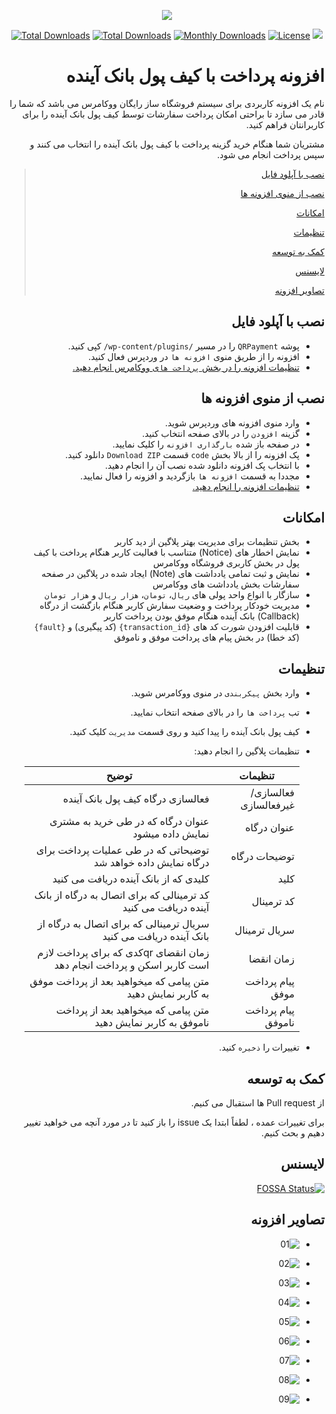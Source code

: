 <p align="center">
<img src="https://play-lh.googleusercontent.com/3eRxtWMCBbxTe5bxIcNWB4emRduRafLFXCGz4hlZT1P5RrKqP8V6pf5UAItFaZPkDw=s180" />
</p>
<p align="center">
  <a href="https://packagist.org/packages/pejmankheyri/bank-ayandeh-wallet-qrpayment-woocommerce"><img src="https://poser.pugx.org/pejmankheyri/bank-ayandeh-wallet-qrpayment-woocommerce/v/stable" alt="Total Downloads"></a>
<a href="https://packagist.org/packages/pejmankheyri/bank-ayandeh-wallet-qrpayment-woocommerce"><img src="https://img.shields.io/packagist/dt/pejmankheyri/bank-ayandeh-wallet-qrpayment-woocommerce" alt="Total Downloads"></a>
  <a href="https://packagist.org/packages/pejmankheyri/bank-ayandeh-wallet-qrpayment-woocommerce"><img src="https://poser.pugx.org/pejmankheyri/bank-ayandeh-wallet-qrpayment-woocommerce/d/monthly" alt="Monthly Downloads"></a>
<a href="https://packagist.org/packages/pejmankheyri/bank-ayandeh-wallet-qrpayment-woocommerce"><img src="https://img.shields.io/github/license/pejmankheyri/bank-ayandeh-wallet-qrpayment-woocommerce" alt="License"></a>
<a href="https://app.fossa.com/projects/git%2Bgithub.com%2Fpejmankheyri%2FBank-Ayandeh-Wallet-QRPayment-Woocommerce?ref=badge_shield" alt="FOSSA Status"><img src="https://app.fossa.com/api/projects/git%2Bgithub.com%2Fpejmankheyri%2FBank-Ayandeh-Wallet-QRPayment-Woocommerce.svg?type=shield"/></a>
</p>

<div dir="rtl">
  
# افزونه پرداخت با کیف پول بانک آینده

نام یک افزونه کاربردی برای سیستم فروشگاه ساز رایگان ووکامرس می باشد که شما را قادر می سازد تا براحتی امکان پرداخت سفارشات توسط کیف پول بانک آینده را برای کاربرانتان فراهم کنید.

مشتریان شما هنگام خرید گزینه پرداخت با کیف پول بانک آینده را انتخاب می کنند و سپس پرداخت انجام می شود.

> [نصب با آپلود فایل](https://github.com/pejmankheyri/Bank-Ayandeh-Wallet-QRPayment-Woocommerce#%D9%86%D8%B5%D8%A8-%D8%A8%D8%A7-%D8%A2%D9%BE%D9%84%D9%88%D8%AF-%D9%81%D8%A7%DB%8C%D9%84)
> 
> [نصب از منوی افزونه ها](https://github.com/pejmankheyri/Bank-Ayandeh-Wallet-QRPayment-Woocommerce#%D9%86%D8%B5%D8%A8-%D8%A7%D8%B2-%D9%85%D9%86%D9%88%DB%8C-%D8%A7%D9%81%D8%B2%D9%88%D9%86%D9%87-%D9%87%D8%A7)
> 
> [امکانات](https://github.com/pejmankheyri/Bank-Ayandeh-Wallet-QRPayment-Woocommerce#%D8%A7%D9%85%DA%A9%D8%A7%D9%86%D8%A7%D8%AA)
> 
> [تنظیمات](https://github.com/pejmankheyri/Bank-Ayandeh-Wallet-QRPayment-Woocommerce#%D8%AA%D9%86%D8%B8%DB%8C%D9%85%D8%A7%D8%AA)
> 
> [کمک به توسعه](https://github.com/pejmankheyri/Bank-Ayandeh-Wallet-QRPayment-Woocommerce#%DA%A9%D9%85%DA%A9-%D8%A8%D9%87-%D8%AA%D9%88%D8%B3%D8%B9%D9%87)
> 
> [لایسنس](https://github.com/pejmankheyri/Bank-Ayandeh-Wallet-QRPayment-Woocommerce#%D9%84%D8%A7%DB%8C%D8%B3%D9%86%D8%B3)
> 
> [تصاویر افزونه](https://github.com/pejmankheyri/Bank-Ayandeh-Wallet-QRPayment-Woocommerce#%D8%AA%D8%B5%D8%A7%D9%88%DB%8C%D8%B1-%D8%A7%D9%81%D8%B2%D9%88%D9%86%D9%87)

## نصب با آپلود فایل

* پوشه `QRPayment` را در مسیر `/wp-content/plugins/` کپی کنید.
* افزونه را از طریق منوی `افزونه ها` در وردپرس فعال کنید.
* [تنظیمات افزونه را در بخش `پرداخت ها`ی ووکامرس انجام دهید.](https://github.com/pejmankheyri/Bank-Ayandeh-Wallet-QRPayment-Woocommerce#%D8%AA%D9%86%D8%B8%DB%8C%D9%85%D8%A7%D8%AA)

## نصب از منوی افزونه ها

* وارد منوی افزونه های وردپرس شوید.
* گزینه `افزودن` را در بالای صفحه انتخاب کنید.
* در صفحه باز شده `بارگذاری افزونه` را کلیک نمایید.
* پک افزونه را از بالا بخش `code` قسمت `Download ZIP` دانلود کنید.
* با انتخاب پک افزونه دانلود شده نصب آن را انجام دهید.
* مجددا به قسمت `افزونه ها` بازگردید و افزونه را فعال نمایید.
* [تنظیمات افزونه را انجام دهید.](https://github.com/pejmankheyri/Bank-Ayandeh-Wallet-QRPayment-Woocommerce#%D8%AA%D9%86%D8%B8%DB%8C%D9%85%D8%A7%D8%AA)


## امکانات

* بخش تنظیمات برای مدیریت بهتر پلاگین از دید کاربر
* نمایش اخطار های (Notice) متناسب با فعالیت کاربر هنگام پرداخت با کیف پول در بخش کاربری فروشگاه ووکامرس
* نمایش و ثبت تمامی یادداشت های (Note) ایجاد شده در پلاگین در صفحه سفارشات بخش یادداشت های ووکامرس
* سازگار با انواع واحد پولی های `ریال`، `تومان`،‌ `هزار ریال` و `هزار تومان`
* مدیریت خودکار پرداخت و وضعیت سفارش کاربر هنگام بازگشت از درگاه (Callback) بانک آینده هنگام موفق بودن پرداخت کاربر
* قابلیت افزودن شورت کد های `{transaction_id}` (کد پیگیری) و  `{fault}` (کد خطا) در بخش پیام های پرداخت موفق و ناموفق

## تنظیمات

* وارد بخش `پیکربندی` در منوی ووکامرس شوید.
* تب `پرداخت ها` را در بالای صفحه انتخاب نمایید.
* کیف پول بانک آینده را پیدا کنید و روی قسمت `مدیریت` کلیک کنید.
* تنظیمات پلاگین را انجام دهید:

    | تنظیمات | توضیح |
    | ------ | ------ |
    | فعالسازی/غیرفعالسازی | فعالسازی درگاه کیف پول بانک آینده |
    | عنوان درگاه | عنوان درگاه که در طی خرید به مشتری نمایش داده میشود |
    | توضیحات درگاه | توضیحاتی که در طی عملیات پرداخت برای درگاه نمایش داده خواهد شد |
    | کلید | کلیدی که از بانک آینده دریافت می کنید |
    | کد ترمینال | کد ترمینالی که برای اتصال به درگاه از بانک آینده دریافت می کنید |
    | سریال ترمینال | سریال ترمینالی که برای اتصال به درگاه از بانک آینده دریافت می کنید |
    | زمان انقضا | زمان انقضای qrکدی که برای پرداخت لازم است کاربر اسکن و پرداخت انجام دهد |
    | پیام پرداخت موفق | متن پیامی که میخواهید بعد از پرداخت موفق به کاربر نمایش دهید |
    | پیام پرداخت ناموفق | متن پیامی که میخواهید بعد از پرداخت ناموفق به کاربر نمایش دهید |

* تغییرات را `ذخیره` کنید.

## کمک به توسعه

از Pull request ها استقبال می کنیم.

برای تغییرات عمده ، لطفاً ابتدا یک issue را باز کنید تا در مورد آنچه می خواهید تغییر دهیم و بحث کنیم.

## لایسنس

[![FOSSA Status](https://app.fossa.com/api/projects/git%2Bgithub.com%2Fpejmankheyri%2FBank-Ayandeh-Wallet-QRPayment-Woocommerce.svg?type=small)](https://app.fossa.com/projects/git%2Bgithub.com%2Fpejmankheyri%2FBank-Ayandeh-Wallet-QRPayment-Woocommerce?ref=badge_small)

</div>

<div dir="rtl">

## تصاویر افزونه

* ![01](https://user-images.githubusercontent.com/3329008/111613124-6ff40d80-87f3-11eb-9c27-a033ea1886b8.png)

* ![02](https://user-images.githubusercontent.com/3329008/111613161-77b3b200-87f3-11eb-9d62-ce595ae4cf21.png)

* ![03](https://user-images.githubusercontent.com/3329008/111613226-87cb9180-87f3-11eb-9e0e-ef6c454c8701.png)

* ![04](https://user-images.githubusercontent.com/3329008/111613259-90bc6300-87f3-11eb-8664-66b69b467ea8.png)

* ![05](https://user-images.githubusercontent.com/3329008/111613292-97e37100-87f3-11eb-8e3c-37fb94007913.png)

* ![06](https://user-images.githubusercontent.com/3329008/111613315-9fa31580-87f3-11eb-99cf-5af9441809cd.png)

* ![07](https://user-images.githubusercontent.com/3329008/111613344-a893e700-87f3-11eb-8776-9b0cb6954315.png)

* ![08](https://user-images.githubusercontent.com/3329008/111613372-afbaf500-87f3-11eb-8da8-42cca2718fa0.png)

* ![09](https://user-images.githubusercontent.com/3329008/111614726-299fae00-87f5-11eb-88bc-d5cdadbd2fd8.png)


</div>